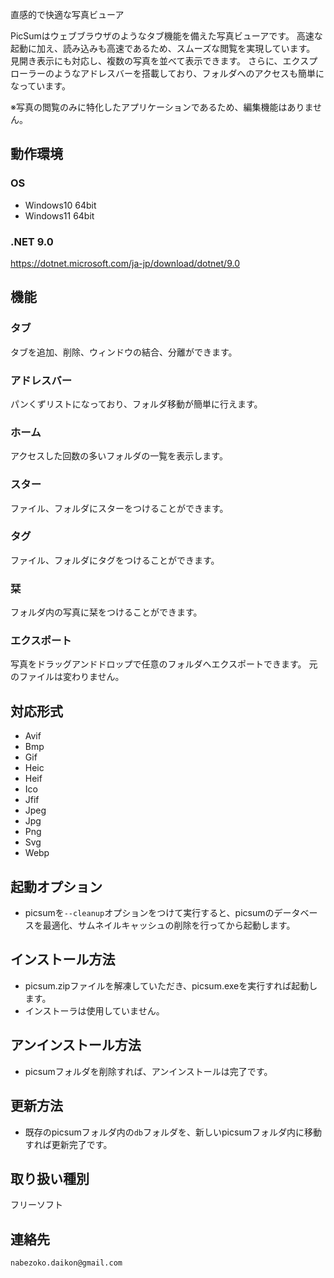 直感的で快適な写真ビューア

PicSumはウェブブラウザのようなタブ機能を備えた写真ビューアです。
高速な起動に加え、読み込みも高速であるため、スムーズな閲覧を実現しています。
見開き表示にも対応し、複数の写真を並べて表示できます。
さらに、エクスプローラーのようなアドレスバーを搭載しており、フォルダへのアクセスも簡単になっています。

※写真の閲覧のみに特化したアプリケーションであるため、編集機能はありません。

## 動作環境
### OS
* Windows10 64bit
* Windows11 64bit
### .NET 9.0
https://dotnet.microsoft.com/ja-jp/download/dotnet/9.0

## 機能
### タブ
タブを追加、削除、ウィンドウの結合、分離ができます。
### アドレスバー
パンくずリストになっており、フォルダ移動が簡単に行えます。
### ホーム
アクセスした回数の多いフォルダの一覧を表示します。
### スター
ファイル、フォルダにスターをつけることができます。
### タグ
ファイル、フォルダにタグをつけることができます。
### 栞 
フォルダ内の写真に栞をつけることができます。
### エクスポート
写真をドラッグアンドドロップで任意のフォルダへエクスポートできます。
元のファイルは変わりません。

## 対応形式
* Avif
* Bmp
* Gif
* Heic
* Heif
* Ico
* Jfif
* Jpeg
* Jpg
* Png
* Svg
* Webp

## 起動オプション
* picsumを`--cleanup`オプションをつけて実行すると、picsumのデータベースを最適化、サムネイルキャッシュの削除を行ってから起動します。

## インストール方法
* picsum.zipファイルを解凍していただき、picsum.exeを実行すれば起動します。
* インストーラは使用していません。

## アンインストール方法
* picsumフォルダを削除すれば、アンインストールは完了です。

## 更新方法
* 既存のpicsumフォルダ内の`db`フォルダを、新しいpicsumフォルダ内に移動すれば更新完了です。

## 取り扱い種別
フリーソフト

## 連絡先
`nabezoko.daikon@gmail.com`
